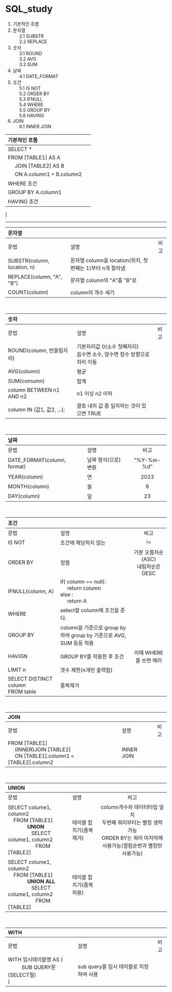 
# SQL_study
 1. 기본적인 흐름
 2. 문자열
<br>&nbsp;&nbsp;&nbsp;&nbsp; 2.1  SUBSTR
<br>&nbsp;&nbsp;&nbsp;&nbsp; 2.2 REPLACE
 3. 숫자
<br>&nbsp;&nbsp;&nbsp;&nbsp; 3.1 ROUND
<br>&nbsp;&nbsp;&nbsp;&nbsp; 3.2 AVG
<br>&nbsp;&nbsp;&nbsp;&nbsp; 3.3 SUM
 4. 날짜
<br>&nbsp;&nbsp;&nbsp;&nbsp; 4.1 DATE_FORMAT
 5. 조건
<br>&nbsp;&nbsp;&nbsp;&nbsp; 5.1 IS NOT
<br>&nbsp;&nbsp;&nbsp;&nbsp; 5.2 ORDER BY
<br>&nbsp;&nbsp;&nbsp;&nbsp; 5.3 IFNULL
<br>&nbsp;&nbsp;&nbsp;&nbsp; 5.4 WHERE
<br>&nbsp;&nbsp;&nbsp;&nbsp; 5.5 GROUP BY
<br>&nbsp;&nbsp;&nbsp;&nbsp; 5.6 HAVING
 6. JOIN
<br>&nbsp;&nbsp;&nbsp;&nbsp; 6.1 INNER JOIN

기본적인 흐름|&nbsp;
:---|:---
SELECT *| 
FROM [TABLE1] AS A|
&nbsp;&nbsp;&nbsp;&nbsp; JOIN [TABLE2] AS B|
&nbsp;&nbsp;&nbsp;&nbsp; ON A.column1 = B.column2|
WHERE 조건|
GROUP BY A.column1|
HAVING 조건|
|
<br>

-------------------------------------------------------

문자열|&nbsp;|&nbsp;
:---|:---|:---:
문법|설명|비고 
SUBSTR(column, location, n)|문자열 column을 location(위치, 첫번째는 1)부터 n개 잘라냄|
REPLACE(column, "A", "B")|문자열 column의 "A"를 "B"로 |
COUNT(column) | column의 개수 세기 | 
<br>

숫자|&nbsp;|&nbsp;
:---|:---|:---:
문법|설명|비고 
ROUND(column, 반올림자리) | 기본자리값 0(소수 첫째자리) <br> 음수면 소수, 양수면 정수 방향으로 자리 이동
AVG(column) | 평균 |
SUM(comumn) | 합계 |
column BETWEEN n1 AND n2 | n1 이상 n2 이하| 
column IN (값1, 값2, ...); | 괄호 내의 값 중 일치하는 것이 있으면 TRUE | 
<br>

날짜|&nbsp;|&nbsp;
:---|:---|:---:
문법|설명|비고 
DATE_FORMAT(column, format) | 날짜 형식(으로) 변환 | "%Y-%m-%d"
YEAR(column) | 연 | 2023
MONTH(column) | 월 | 8
DAY(column) | 일 | 23


<br>

조건|&nbsp;|&nbsp;
:---|:---|:---:
문법|설명|비고 
IS NOT | 조건에 해당하지 않는 | !=    
ORDER BY | 정렬 | 기본 오름차순(ASC) <br>내림차순은 DESC                       
IFNULL(column, A) | if( column == null): <br> &nbsp;&nbsp;&nbsp;&nbsp; return column <br> else : <br> &nbsp;&nbsp;&nbsp;&nbsp; return A 
WHERE | select할 column에 조건을 준다.
GROUP BY | column을 기준으로 group by 하여 group by 기준으로 AVG, SUM 등등 적용
HAVIGN | GROUP BY를 적용한 후 조건 | 이때 WHERE를 쓰면 에러
LIMIT n | 갯수 제한(n개만 출력됨) | 
SELECT DISTINCT column <br> FROM table| 중복제거 
<br>

JOIN|&nbsp;|&nbsp;
:---|:---|:---:
문법|설명|비고 
FROM [TABLE1]  <br> &nbsp;&nbsp;&nbsp;&nbsp; (INNER)JOIN [TABLE2] <br> &nbsp;&nbsp;&nbsp;&nbsp; ON [TABLE1].column1 = [TABLE2].column2 | INNER JOIN | 
<br>

UNION|&nbsp;|&nbsp;
:---|:---|:---:
문법|설명|비고 
SELECT colume1, column2 <br> &nbsp;&nbsp;&nbsp;&nbsp;FROM [TABLE1]  <br> &nbsp;&nbsp;&nbsp;&nbsp; &nbsp;&nbsp;&nbsp;&nbsp;&nbsp;&nbsp;&nbsp;&nbsp; **UNION** <br> &nbsp;&nbsp;&nbsp;&nbsp;&nbsp;&nbsp;&nbsp;&nbsp;&nbsp;&nbsp;&nbsp;&nbsp;&nbsp;&nbsp;&nbsp;&nbsp; SELECT colume1, column2 <br> &nbsp;&nbsp;&nbsp;&nbsp;&nbsp;&nbsp;&nbsp;&nbsp;&nbsp;&nbsp;&nbsp;&nbsp;&nbsp;&nbsp;&nbsp;&nbsp;&nbsp;&nbsp;&nbsp;&nbsp;FROM [TABLE2]     | 테이블 합치기(중복제거) | column개수와 데이터타입 일치 <br> 두번째 쿼리부터는 별칭 생략 가능 <br> ORDER BY는 쿼리 마지막에 사용가능(컬럼순번과 별칭만 사용가능)
SELECT colume1, column2 <br> &nbsp;&nbsp;&nbsp;&nbsp;FROM [TABLE1]  <br> &nbsp;&nbsp;&nbsp;&nbsp; &nbsp;&nbsp;&nbsp;&nbsp;&nbsp;&nbsp;&nbsp;&nbsp; **UNION ALL** <br>  &nbsp;&nbsp;&nbsp;&nbsp;&nbsp;&nbsp;&nbsp;&nbsp;&nbsp;&nbsp;&nbsp;&nbsp;&nbsp;&nbsp;&nbsp;&nbsp; SELECT colume1, column2 <br> &nbsp;&nbsp;&nbsp;&nbsp;&nbsp;&nbsp;&nbsp;&nbsp;&nbsp;&nbsp;&nbsp;&nbsp;&nbsp;&nbsp;&nbsp;&nbsp;&nbsp;&nbsp;&nbsp;&nbsp;FROM [TABLE2]     | 테이블 합치기(중복허용) |
<br>

WITH|&nbsp;|&nbsp;
:---|:---|:---:
문법|설명|비고  
WITH 임시테이블명 AS ( <br>&nbsp;&nbsp;&nbsp;&nbsp;&nbsp;&nbsp;&nbsp;&nbsp;&nbsp;&nbsp;SUB QUERY문 (SELECT절) <br>)|sub query를 임시 테이블로 지정하여 사용|


